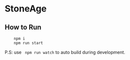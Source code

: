 # StoneAge

## How to Run

```
    npm i
    npm run start
```

 P.S: use ` npm run watch` to auto build during development. 